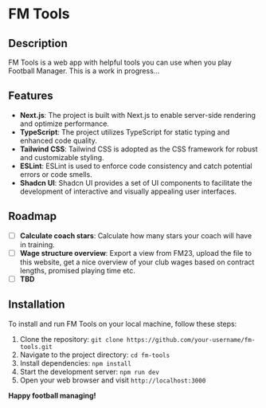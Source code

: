 # FM Tools

## Description
FM Tools is a web app with helpful tools you can use when you play Football Manager. This is a work in progress...

## Features
-  **Next.js**: The project is built with Next.js to enable server-side rendering and optimize performance.
-  **TypeScript**: The project utilizes TypeScript for static typing and enhanced code quality.
-  **Tailwind CSS**: Tailwind CSS is adopted as the CSS framework for robust and customizable styling.
-  **ESLint**: ESLint is used to enforce code consistency and catch potential errors or code smells.
-  **Shadcn UI**: Shadcn UI provides a set of UI components to facilitate the development of interactive and visually appealing user interfaces.

## Roadmap
 - [ ] **Calculate coach stars**: Calculate how many stars your coach will have in training.
 - [ ] **Wage structure overview**: Export a view from FM23, upload the file to this website, get a nice overview of your club wages based on contract lengths, promised playing time etc.
 - [ ] **TBD**
## Installation
To install and run FM Tools on your local machine, follow these steps:

1. Clone the repository: `git clone https://github.com/your-username/fm-tools.git`
2. Navigate to the project directory: `cd fm-tools`
3. Install dependencies: `npm install`
4. Start the development server: `npm run dev`
5. Open your web browser and visit `http://localhost:3000`

**Happy football managing!**